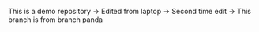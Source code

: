 This is a demo repository
 -> Edited from laptop
-> Second time edit
-> This branch is from branch panda